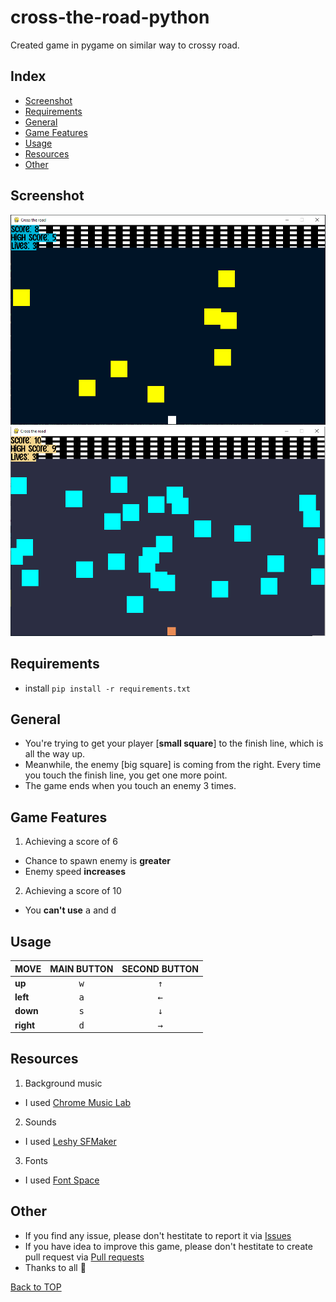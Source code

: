 # cross-the-road-python
Created game in pygame on similar way to crossy road.
## Index
- [Screenshot](#screenshot)
- [Requirements](#requirements)
- [General](#general)
- [Game Features](#game-features)
- [Usage](#usage)
- [Resources](#resources)
- [Other](#other)

## Screenshot
![screenshot](resources/image/screenshot.PNG)
![screenshot](resources/image/screenshot2.PNG)

## Requirements
* install
  ``
  pip install -r requirements.txt
  ``
## General
 * You're trying to get your player [**small square**] to the finish line, which is all the way up. 
 * Meanwhile, the enemy [big square] is coming from the right. Every time you touch the finish line, you get one more point. 
 * The game ends when you touch an enemy 3 times.
 
 ## Game Features 
 1. Achieving a score of 6
  - Chance to spawn enemy is **greater**
  - Enemy speed **increases**
 2. Achieving a score of 10 
  - You **can't use** <kbd>a</kbd> and <kbd>d</kbd>
 
 ## Usage 
 
| MOVE | MAIN BUTTON | SECOND BUTTON |
| :---         |     :---:      |          :---:    |
| **up**       |<kbd>w</kbd>    |<kbd>&uarr;</kbd> |
| **left**     |<kbd>a</kbd>   |<kbd>&larr;</kbd>  |
| **down**     |<kbd>s</kbd>   |<kbd>&darr;</kbd>  |
| **right**    |<kbd>d</kbd>   |<kbd>&rarr;</kbd>  |


 ## Resources
 1. Background music
  - I used [Chrome Music Lab](https://musiclab.chromeexperiments.com/Song-Maker/)
 2. Sounds
  - I used [Leshy SFMaker](https://www.leshylabs.com/apps/sfMaker/)
 3. Fonts
  - I used [Font Space](https://www.fontspace.com/commercial-fonts)

## Other
* If you find any issue, please don't hestitate to report it via [Issues](https://github.com/Fearplay/cross-the-road-python/issues)
* If you have idea to improve this game, please don't hestitate to create pull request via [Pull requests](https://github.com/Fearplay/cross-the-road-python/pulls)
* Thanks to all :green_heart:

[Back to TOP](#cross-the-road-python)
